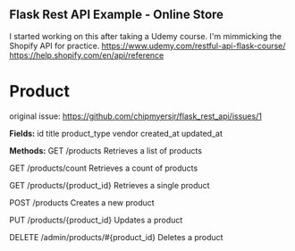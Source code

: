 ## Flask Rest API Example - Online Store

I started working on this after taking a Udemy course. I'm mimmicking the Shopify API for practice.
https://www.udemy.com/restful-api-flask-course/
https://help.shopify.com/en/api/reference



# Product
original issue: https://github.com/chipmyersjr/flask_rest_api/issues/1

**Fields:**
id
title
product_type
vendor
created_at
updated_at

**Methods:**
GET /products
Retrieves a list of products

GET /products/count
Retrieves a count of products

GET /products/{product_id}
Retrieves a single product

POST /products
Creates a new product

PUT /products/{product_id}
Updates a product

DELETE /admin/products/#{product_id}
Deletes a product